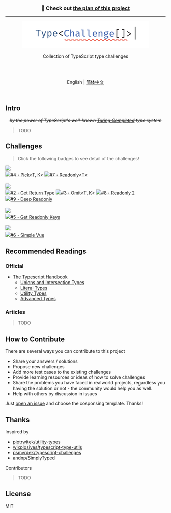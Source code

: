 <h3 align='center'>
👋 Check out <a href='https://github.com/orgs/type-challenges/teams/early-access/discussions/1'>the plan of this project</a>
</h3>

----

<p align='center'>
<img src='./screenshots/logo.svg' width='400'/>
</p>

<p align='center'>
Collection of TypeScript type challenges
</p>

<br>
<br>

<p align='center'>
English | <a href='./README.zh-CN.md'>简体中文</a>
</p>

<br>

## Intro

<p align='center'>
<del><em>by the power of TypeScript's well-known <a href="https://github.com/microsoft/TypeScript/issues/14833">Turing Completed</a> type system</em></del>
</p>

> TODO

## Challenges

> Click the following badges to see detail of the challenges!

<!--challenges-start-->
<img src="https://img.shields.io/badge/easy-%20-green" alt=" "/><br><a href="./questions/4-easy-pick/README.md" target="_blank"><img src="https://img.shields.io/badge/-%234%E3%83%BBPick%3CT%2C%20K%3E-green" alt="#4・Pick<T, K>"/></a> <a href="./questions/7-easy-readonly/README.md" target="_blank"><img src="https://img.shields.io/badge/-%237%E3%83%BBReadonly%3CT%3E-green" alt="#7・Readonly<T>"/></a> <br><br><img src="https://img.shields.io/badge/medium-%20-f3c746" alt=" "/><br><a href="./questions/2-medium-return-type/README.md" target="_blank"><img src="https://img.shields.io/badge/-%232%E3%83%BBGet%20Return%20Type-f3c746" alt="#2・Get Return Type"/></a> <a href="./questions/3-medium-omit/README.md" target="_blank"><img src="https://img.shields.io/badge/-%233%E3%83%BBOmit%3CT%2C%20K%3E-f3c746" alt="#3・Omit<T, K>"/></a> <a href="./questions/8-medium-readonly-2/README.md" target="_blank"><img src="https://img.shields.io/badge/-%238%E3%83%BBReadonly%202-f3c746" alt="#8・Readonly 2"/></a> <a href="./questions/9-medium-deep-readonly/README.md" target="_blank"><img src="https://img.shields.io/badge/-%239%E3%83%BBDeep%20Readonly-f3c746" alt="#9・Deep Readonly"/></a> <br><br><img src="https://img.shields.io/badge/hard-%20-red" alt=" "/><br><a href="./questions/5-hard-readonly-keys/README.md" target="_blank"><img src="https://img.shields.io/badge/-%235%E3%83%BBGet%20Readonly%20Keys-red" alt="#5・Get Readonly Keys"/></a> <br><br><img src="https://img.shields.io/badge/extreme-%20-purple" alt=" "/><br><a href="./questions/6-extreme-simple-vue/README.md" target="_blank"><img src="https://img.shields.io/badge/-%236%E3%83%BBSimple%20Vue-purple" alt="#6・Simple Vue"/></a> 
<!--challenges-end-->

## Recommended Readings

### Official

- [The Typescript Handbook](https://www.typescriptlang.org/docs/handbook/intro.html)
  - [Unions and Intersection Types](https://www.typescriptlang.org/docs/handbook/unions-and-intersections.html)
  - [Literal Types](https://www.typescriptlang.org/docs/handbook/literal-types.html)
  - [Utility Types](https://www.typescriptlang.org/docs/handbook/utility-types.html)
  - [Advanced Types](https://www.typescriptlang.org/docs/handbook/advanced-types.html)

### Articles

> TODO

## How to Contribute

There are several ways you can contribute to this project

- Share your answers / solutions
- Propose new challenges
- Add more test cases to the existing challenges
- Provide learning resources or ideas of how to solve challenges
- Share the problems you have faced in realworld projects, regardless you having the solution or not - the community would help you as well.
- Help with others by discussion in issues

Just [open an issue](https://github.com/type-challenges/type-challenges/issues/new/choose) and choose the cosponsing template. Thanks!

## Thanks

Inspired by

- [piotrwitek/utility-types](https://github.com/piotrwitek/utility-types)
- [wixplosives/typescript-type-utils](https://github.com/wixplosives/typescript-type-utils)
- [psmyrdek/typescript-challenges](https://github.com/psmyrdek/typescript-challenges)
- [andnp/SimplyTyped](https://github.com/andnp/SimplyTyped)

Contributors

> TODO


## License

MIT